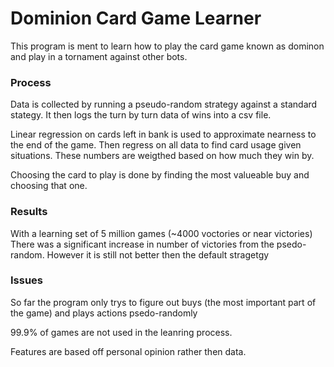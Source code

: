 # Dominion Card Game Learner

This program is ment to learn how to play the card game known as dominon and play in a tornament against other bots.

### Process

Data is collected by running a pseudo-random strategy against a standard stategy. It then logs the turn by turn data of wins into a csv file. 

Linear regression on cards left in bank is used to approximate nearness to the end of the game. Then regress on all data to find card usage given situations. These numbers are weigthed based on how much they win by. 

Choosing the card to play is done by finding the most valueable buy and choosing that one. 

### Results

With a learning set of 5 million games (~4000 voctories or near victories) There was a significant increase in number of victories from the psedo-random. However it is still not better then the default stragetgy

### Issues

So far the program only trys to figure out buys (the most important part of the game) and plays actions psedo-randomly

99.9% of games are not used in the leanring process.

Features are based off personal opinion rather then data.
